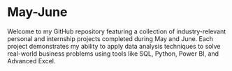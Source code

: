 # May-June
Welcome to my GitHub repository featuring a collection of industry-relevant personal and internship projects completed during May and June. Each project demonstrates my ability to apply data analysis techniques to solve real-world business problems using tools like SQL, Python, Power BI, and Advanced Excel.
